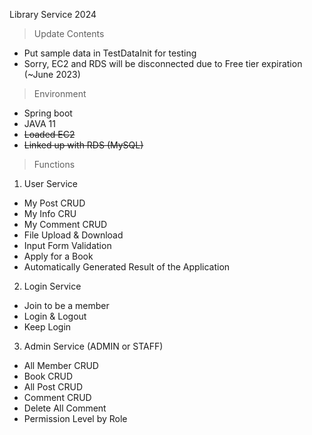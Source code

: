 Library Service 2024

> Update Contents
- Put sample data in TestDataInit for testing
- Sorry, EC2 and RDS will be disconnected due to Free tier expiration
  (~June 2023)

> Environment
- Spring boot
- JAVA 11
- ~~Loaded EC2~~
- ~~Linked up with RDS (MySQL)~~

> Functions
1. User Service
- My Post CRUD
- My Info CRU
- My Comment CRUD
- File Upload & Download
- Input Form Validation
- Apply for a Book
- Automatically Generated Result of the Application 
2. Login Service
- Join to be a member
- Login & Logout
- Keep Login
3. Admin Service (ADMIN or STAFF)
- All Member CRUD
- Book CRUD
- All Post CRUD
- Comment CRUD
- Delete All Comment
- Permission Level by Role